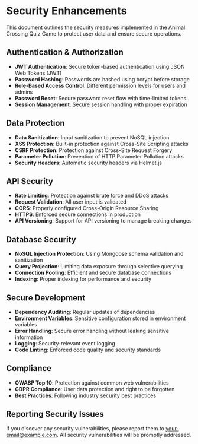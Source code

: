 # Security Enhancements

This document outlines the security measures implemented in the Animal Crossing Quiz Game to protect user data and ensure secure operations.

## Authentication & Authorization

- **JWT Authentication**: Secure token-based authentication using JSON Web Tokens (JWT)
- **Password Hashing**: Passwords are hashed using bcrypt before storage
- **Role-Based Access Control**: Different permission levels for users and admins
- **Password Reset**: Secure password reset flow with time-limited tokens
- **Session Management**: Secure session handling with proper expiration

## Data Protection

- **Data Sanitization**: Input sanitization to prevent NoSQL injection
- **XSS Protection**: Built-in protection against Cross-Site Scripting attacks
- **CSRF Protection**: Protection against Cross-Site Request Forgery
- **Parameter Pollution**: Prevention of HTTP Parameter Pollution attacks
- **Security Headers**: Automatic security headers via Helmet.js

## API Security

- **Rate Limiting**: Protection against brute force and DDoS attacks
- **Request Validation**: All user input is validated
- **CORS**: Properly configured Cross-Origin Resource Sharing
- **HTTPS**: Enforced secure connections in production
- **API Versioning**: Support for API versioning to manage breaking changes

## Database Security

- **NoSQL Injection Protection**: Using Mongoose schema validation and sanitization
- **Query Projection**: Limiting data exposure through selective querying
- **Connection Pooling**: Efficient and secure database connections
- **Indexing**: Proper indexing for performance and security

## Secure Development

- **Dependency Auditing**: Regular updates of dependencies
- **Environment Variables**: Sensitive configuration stored in environment variables
- **Error Handling**: Secure error handling without leaking sensitive information
- **Logging**: Security-relevant event logging
- **Code Linting**: Enforced code quality and security standards

## Compliance

- **OWASP Top 10**: Protection against common web vulnerabilities
- **GDPR Compliance**: User data protection and right to be forgotten
- **Best Practices**: Following industry security best practices

## Reporting Security Issues

If you discover any security vulnerabilities, please report them to [your-email@example.com](mailto:your-email@example.com). All security vulnerabilities will be promptly addressed.
